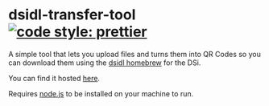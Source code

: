 # dsidl-transfer-tool [![code style: prettier](https://img.shields.io/badge/code_style-prettier-ff69b4.svg?style=flat-square)](https://github.com/prettier/prettier)

A simple tool that lets you upload files and turns them into QR Codes so you can download them using the [dsidl homebrew](https://github.com/Epicpkmn11/dsidl) for the DSi.

You can find it hosted [here](https://dsidl-transfer-tool.dani-lionn.repl.co/).

Requires [node.js](https://nodejs.org/en) to be installed on your machine to run.
